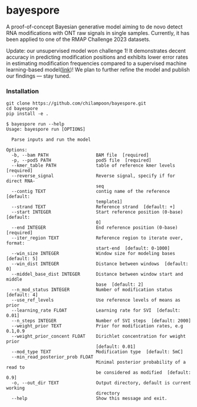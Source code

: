 # bayespore

A proof-of-concept Bayesian generative model aiming to de novo detect RNA modifications with ONT raw signals in single samples. Currently, it has been applied to one of the RMAP Challenge 2023 datasets.

Update: our unsupervised model won challenge 1! It demonstrates decent accuracy in predicting modification positions and exhibits lower error rates in estimating modification frequencies compared to a supervised machine learning-based model([link](https://www.researchsquare.com/article/rs-5241143/v1))! We plan to further refine the model and publish our findings — stay tuned.


### Installation

```console
git clone https://github.com/chilampoon/bayespore.git
cd bayespore
pip install -e .
```

```console
$ bayespore run --help
Usage: bayespore run [OPTIONS]

  Parse inputs and run the model

Options:
  -b, --bam PATH                  BAM file  [required]
  -p, --pod5 PATH                 pod5 file  [required]
  --kmer_table PATH               table of reference kmer levels  [required]
  --reverse_signal                Reverse signal, specify if for direct RNA-
                                  seq
  --contig TEXT                   contig name of the reference  [default:
                                  template1]
  --strand TEXT                   Reference strand  [default: +]
  --start INTEGER                 Start reference position (0-base)  [default:
                                  0]
  --end INTEGER                   End reference position (0-base)  [required]
  --iter_region TEXT              Reference region to iterate over, format:
                                  start-end  [default: 0-1000]
  --win_size INTEGER              Window size for modeling bases  [default: 5]
  --win_dist INTEGER              Distance between windows  [default: 0]
  --middel_base_dist INTEGER      Distance between window start and middle
                                  base  [default: 2]
  --n_mod_status INTEGER          Number of modification status  [default: 4]
  --use_ref_levels                Use reference levels of means as prior
  --learning_rate FLOAT           Learning rate for SVI  [default: 0.01]
  --n_steps INTEGER               Number of SVI steps  [default: 2000]
  --weight_prior TEXT             Prior for modification rates, e.g 0.1,0.9
  --weight_prior_concent FLOAT    Dirichlet concentration for weight prior
                                  [default: 0.01]
  --mod_type TEXT                 Modification type  [default: 5mC]
  --min_read_posterior_prob FLOAT
                                  Minimal posterior probability of a read to
                                  be considered as modified  [default: 0.9]
  -o, --out_dir TEXT              Output directory, default is current working
                                  directory
  --help                          Show this message and exit.
```
